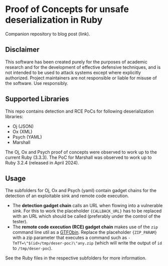 # Proof of Concepts for unsafe deserialization in Ruby

Companion repository to blog post (link).

## Disclaimer

This software has been created purely for the purposes of academic research and for the development of effective defensive techniques, and is not intended to be used to attack systems except where explicitly authorized. Project maintainers are not responsible or liable for misuse of the software. Use responsibly.

## Supported Libraries

This repo contains detection and RCE PoCs for following deserialization libraries:
* Oj (JSON)
* Ox (XML)
* Psych (YAML)
* Marshall

The Oj, Ox and Psych proof of concepts were observed to work up to the current Ruby (3.3.3). The PoC for Marshall was observed to work up to Ruby 3.2.4 (released in April 2024).


## Usage

The subfolders for Oj, Ox and Psych (yaml) contain gadget chains for the detection of an exploitable sink and remote code execution.

* The **detection gadget chain** calls an URL when flowing into a vulnerable sink. For this to work the placeholder `{CALLBACK_URL}` has to be replaced with an URL which should be called (preferably under the control of the tester).
* The **remote code execution (RCE) gadget chain** makes use of the `zip` command line util as a [GTFObin](https://gtfobins.github.io/gtfobins/zip/). Replace the placeholder `{ZIP_PARAM}` with a zip parameter that executes a command such as `-TmTT=\"$(id>/tmp/deser-poc)\"any.zip` (which will write the output of `id` to `/tmp/deser-poc`).


See the Ruby files in the respective subfolders for more information.
